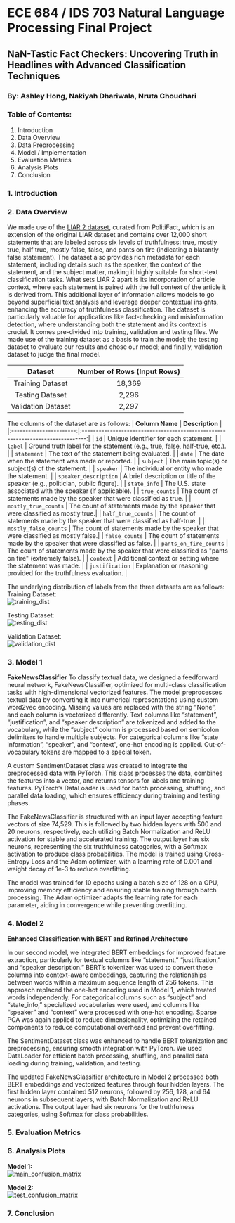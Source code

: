 # ECE 684 / IDS 703 Natural Language Processing Final Project 

## NaN-Tastic Fact Checkers: Uncovering Truth in Headlines with Advanced Classification Techniques
### By: Ashley Hong, Nakiyah Dhariwala, Nruta Choudhari

### Table of Contents:
1. Introduction
2. Data Overview
3. Data Preprocessing
4. Model / Implementation
5. Evaluation Metrics
6. Analysis Plots
7. Conclusion

### 1. Introduction

### 2. Data Overview
We made use of the [LIAR 2 dataset](https://paperswithcode.com/dataset/liar2), curated from PolitiFact, which is an extension of the original LIAR dataset and contains over 12,000 short statements that are labeled across six levels of truthfulness: true, mostly true, half true, mostly false, false, and pants on fire (indicating a blatantly false statement). The dataset also provides rich metadata for each statement, including details such as the speaker, the context of the statement, and the subject matter, making it highly suitable for short-text classification tasks.
What sets LIAR 2 apart is its incorporation of article context, where each statement is paired with the full context of the article it is derived from. This additional layer of information allows models to go beyond superficial text analysis and leverage deeper contextual insights, enhancing the accuracy of truthfulness classification. The dataset is particularly valuable for applications like fact-checking and misinformation detection, where understanding both the statement and its context is crucial.
It comes pre-divided into training, validation and testing files. We made use of the training dataset as a basis to train the model; the testing dataset to evaluate our results and chose our model; and finally, validation dataset to judge the final model.

|      Dataset      | Number of Rows (Input Rows) |
|:-----------------:|:---------------------------:|
| Training Dataset  |           18,369           |
| Testing Dataset   |           2,296            |
| Validation Dataset|           2,297            |

The columns of the dataset are as follows:
| **Column Name**        | **Description**                                                                 |
|:-----------------------:|:-------------------------------------------------------------------------------:|
| `id`                   | Unique identifier for each statement.                                           |
| `label`                | Ground truth label for the statement (e.g., true, false, half-true, etc.).      |
| `statement`            | The text of the statement being evaluated.                                      |
| `date`                 | The date when the statement was made or reported.                               |
| `subject`              | The main topic(s) or subject(s) of the statement.                               |
| `speaker`              | The individual or entity who made the statement.                                |
| `speaker_description`  | A brief description or title of the speaker (e.g., politician, public figure).  |
| `state_info`           | The U.S. state associated with the speaker (if applicable).                    |
| `true_counts`          | The count of statements made by the speaker that were classified as true.       |
| `mostly_true_counts`   | The count of statements made by the speaker that were classified as mostly true.|
| `half_true_counts`     | The count of statements made by the speaker that were classified as half-true.  |
| `mostly_false_counts`  | The count of statements made by the speaker that were classified as mostly false.|
| `false_counts`         | The count of statements made by the speaker that were classified as false.      |
| `pants_on_fire_counts` | The count of statements made by the speaker that were classified as "pants on fire" (extremely false). |
| `context`              | Additional context or setting where the statement was made.                     |
| `justification`        | Explanation or reasoning provided for the truthfulness evaluation.              |

The underlying distribution of labels from the three datasets are as follows:
Training Dataset:  
![training_dist](results/label_distribution_train.png)

Testing Dataset:  
![testing_dist](results/label_distribution_test.png)

Validation Dataset:  
![validation_dist](results/label_distribution_validation.png)

### 3. Model 1
**FakeNewsClassifier**
To classify textual data, we designed a feedforward neural network, FakeNewsClassifier, optimized for multi-class classification tasks with high-dimensional vectorized features. The model preprocesses textual data by converting it into numerical representations using custom word2vec encoding. Missing values are replaced with the string “None”, and each column is vectorized differently. Text columns like “statement”, “justification”, and “speaker description” are tokenized and added to the vocabulary, while the “subject” column is processed based on semicolon delimiters to handle multiple subjects. For categorical columns like “state information”, “speaker”, and “context”, one-hot encoding is applied. Out-of-vocabulary tokens are mapped to a special  token.

A custom SentimentDataset class was created to integrate the preprocessed data with PyTorch. This class processes the data, combines the features into a vector, and returns tensors for labels and training features. PyTorch’s DataLoader is used for batch processing, shuffling, and parallel data loading, which ensures efficiency during training and testing phases.

The FakeNewsClassifier is structured with an input layer accepting feature vectors of size 74,529. This is followed by two hidden layers with 500 and 20 neurons, respectively, each utilizing Batch Normalization and ReLU activation for stable and accelerated training. The output layer has six neurons, representing the six truthfulness categories, with a Softmax activation to produce class probabilities. The model is trained using Cross-Entropy Loss and the Adam optimizer, with a learning rate of 0.001 and weight decay of 1e-3 to reduce overfitting.

The model was trained for 10 epochs using a batch size of 128 on a GPU, improving memory efficiency and ensuring stable training through batch processing. The Adam optimizer adapts the learning rate for each parameter, aiding in convergence while preventing overfitting.

### 4. Model 2
**Enhanced Classification with BERT and Refined Architecture**

In our second model, we integrated BERT embeddings for improved feature extraction, particularly for textual columns like “statement,” “justification,” and “speaker description.” BERT’s tokenizer was used to convert these columns into context-aware embeddings, capturing the relationships between words within a maximum sequence length of 256 tokens. This approach replaced the one-hot encoding used in Model 1, which treated words independently. For categorical columns such as “subject” and “state_info,” specialized vocabularies were used, and columns like “speaker” and “context” were processed with one-hot encoding. Sparse PCA was again applied to reduce dimensionality, optimizing the retained components to reduce computational overhead and prevent overfitting.

The SentimentDataset class was enhanced to handle BERT tokenization and preprocessing, ensuring smooth integration with PyTorch. We used DataLoader for efficient batch processing, shuffling, and parallel data loading during training, validation, and testing.

The updated FakeNewsClassifier architecture in Model 2 processed both BERT embeddings and vectorized features through four hidden layers. The first hidden layer contained 512 neurons, followed by 256, 128, and 64 neurons in subsequent layers, with Batch Normalization and ReLU activations. The output layer had six neurons for the truthfulness categories, using Softmax for class probabilities.

### 5. Evaluation Metrics

### 6. Analysis Plots
**Model 1:**  
![main_confusion_matrix](results/main_confusion_matrix.png)

**Model 2:**  
![test_confusion_matrix](results/test_confusion_matrix.png)

### 7. Conclusion
